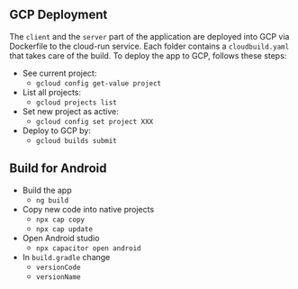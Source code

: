 ## GCP Deployment

The `client` and the `server` part of the application are deployed into GCP via Dockerfile to the cloud-run service. 
Each folder contains a `cloudbuild.yaml` that takes care of the build.
To deploy the app to GCP, follows these steps:
- See current project:
  - `gcloud config get-value project`
- List all projects:
  - `gcloud projects list`
- Set new project as active:
  - `gcloud config set project XXX`
- Deploy to GCP by:
  - `gcloud builds submit`

## Build for Android 
- Build the app 
  - `ng build`
- Copy new code into native projects
  - `npx cap copy`
  - `npx cap update`
- Open Android studio
  - `npx capacitor open android`
- In `build.gradle` change
  - `versionCode`
  - `versionName`